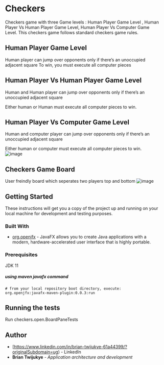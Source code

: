 # Checkers
Checkers game with three Game levels : Human Player Game Level , Human Player Vs Human Player  Game Level, Human Player Vs Computer  Game Level. This checkers game follows standard checkers game rules.

## Human Player Game Level

Human player can jump over opponents only if there’s an unoccupied adjacent square 
To win, you must execute all computer pieces 

## Human Player Vs Human Player  Game Level

Human and Human player can jump over opponents only if there’s an unoccupied adjacent square 

Either human or Human must execute all computer pieces to win.

## Human Player Vs Computer  Game Level

Human and computer player can jump over opponents only if there’s an unoccupied adjacent square 

Either human or computer must execute all computer pieces to win.
![image](https://user-images.githubusercontent.com/17808858/177003962-558b0df1-da83-4858-ae2c-975a7340910d.png)
## Checkers Game Board 
User freindly board which seperates two players top and bottom 
![image](https://user-images.githubusercontent.com/17808858/177004012-15d625da-aed2-432d-b5f1-c5d599a6015c.png)

## Getting Started

These instructions will get you a copy of the project up and running on your local machine for development and testing purposes.

### Built With
* [org.openjfx](https://mvnrepository.com/artifact/org.openjfx/javafx/11) - JavaFX allows you to create Java applications with a modern, hardware-accelerated user interface that is highly portable.
### Prerequisites

JDK 11

##### using maven javafx command
```
# from your local repository boot directory, execute:
org.openjfx:javafx-maven-plugin:0.0.3:run
```
## Running the tests
Run  checkers.open.BoardPaneTests
## Author
* [https://www.linkedin.com/in/brian-twijukye-61a44399/?originalSubdomain=ug) - LinkedIn
* **Brian Twijukye** - *Application architecture and development*

